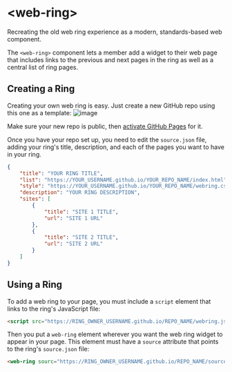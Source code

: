 # &lt;web-ring&gt;
Recreating the old web ring experience as a modern, standards-based web component.

The `<web-ring>` component lets a member add a widget to their web page that
includes links to the previous and next pages in the ring as well as a central
list of ring pages.

## Creating a Ring
Creating your own web ring is easy. Just create a new GitHub repo using this one as a template:
![image](https://user-images.githubusercontent.com/17101837/200187999-6bfedf4c-8a36-4ba8-bdbf-3cc5e4dbb24a.png)

Make sure your new repo is public, then [activate GitHub Pages](https://docs.github.com/en/pages/getting-started-with-github-pages/creating-a-github-pages-site) for it.

Once you have your repo set up, you need to edit the `source.json` file, adding your ring's title,
description, and each of the pages you want to have in your ring.

```json
{
    "title": "YOUR RING TITLE",
    "list": "https://YOUR_USERNAME.github.io/YOUR_REPO_NAME/index.html",
    "style": "https://YOUR_USERNAME.github.io/YOUR_REPO_NAME/webring.css",
    "description": "YOUR RING DESCRIPTION",
    "sites": [
        {
            "title": "SITE 1 TITLE",
            "url": "SITE 1 URL"
        },
        {
            "title": "SITE 2 TITLE",
            "url": "SITE 2 URL"
        }
    ]
}
```

## Using a Ring
To add a web ring to your page, you must include a `script` element that links to
the ring's JavaScript file:

```html
<script src="https://RING_OWNER_USERNAME.github.io/REPO_NAME/webring.js"></script>
```

Then you put a `web-ring` element wherever you want the web ring widget to appear in your page.
This element must have a `source` attribute that points to the ring's `source.json` file:

```html
<web-ring sourc="https://RING_OWNER_USERNAME.github.io/REPO_NAME/source.json"></web-ring>
```


